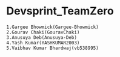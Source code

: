 # Devsprint_TeamZero
    1.Gargee Bhowmick(Gargee-Bhowmick)
    2.Gourav Chaki(GouravChaki)
    3.Anusuya Deb(Anusuya-Deb)
    4.Yash Kumar(YASHKUMAR2003)
    5.Vaibhav Kumar Bhardwaj(vb538995)
